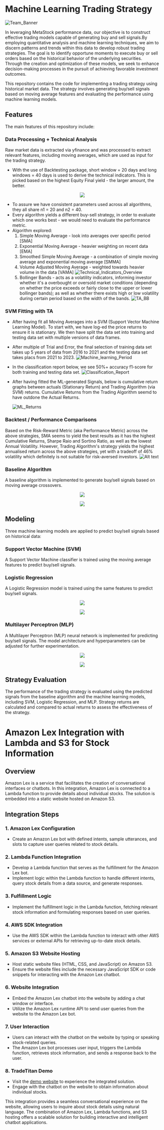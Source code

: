 
# Machine Learning Trading Strategy
![Team_Banner](Images/banner.png)

In leveraging MetaStock performance data, our objective is to construct effective trading models capable of generating buy and sell signals.By employing quantitative analysis and machine learning techniques, we aim to discern patterns and trends within this data to develop robust trading strategies. The goal is to identify opportune moments to execute buy or sell orders based on the historical behavior of the underlying securities. Through the creation and optimization of these models, we seek to enhance decision-making processes in the pursuit of achieving favorable investment outcomes. 

This repository contains the code for implementing a trading strategy using historical market data. The strategy involves generating buy/sell signals based on moving average features and evaluating the performance using machine learning models.

## Features

The main features of this repository include:

### Data Processing + Technical Analysis

Raw market data is extracted via yfinance and was processed to extract relevant features, including moving averages, which are used as input for the trading strategy.
* With the use of Backtesting package, short window = 20 days and long windows = 40 days is used to derive the technical indicators. This is picked based on the highest Equity Final yield - the larger amount, the better. 

<p align="center">
  <img src="./Images/backtesting_n1n2.png"/>
</p>

* To assure we have consistent parameters used across all algorithms, they all share n1 = 20 and n2 = 40. 
* Every algorithm yields a different buy-sell strategy, in order to evaluate which one works best - we would need to evaluate the performance metric. 
* Algorithm explored: 
    1. Simple Moving Average - look into averages over specific period [SMA]
    2. Exponential Moving Average - heavier weighting on recent data [EMA]
    3. Smoothed Simple Moving Average - a combination of simple moving average and exponential moving average [SMMA]
    4. Volume Adjusted Moving Average - weighted towards heavier volume in the data [VAMA]
    ![Technical_Indicators_Overview](Images/TA_Overview.png)
    5. Bollinger Bands - acts as a volatility indicators, informing investor whether it's a overbought or oversold market conditions (depending on whether the price exceeds or fairly close to the upper or lower bollinger bands); as well as whether there exists high or low volatility during certain period based on the width of the bands.
![TA_BB](Images/TA_BB.png)

### SVM Fitting with TA
* After having fit all Moving Averages into a SVM (Support Vector Machine Learning Model). To start with, we have log-ed the price returns to ensure it is stationary. We then have split the data set into training and testing data set with multiple versions of data frames.
* After multiple of Trial and Error, the final selection of training data set takes up 5 years of data from 2016 to 2021 and the testing data set takes placs from 2021 to 2023. 
![Machine_learning_Period](Images/ML_Period.png)
* In the classification report below, we see 50%+ accuracy f1-score for both training and testing data set.
![Classification_Report](Images/ML_Classification_Report_TA.png)
* After having fitted the ML-generated Signals, below is cumulative return graphs between actuals (Stationary Return) and Trading Algorithm (via SVM) returns. 
Cumulative Returns from the Trading Algorithm seemd to have outdone the Actual Returns.
  
  ![ML_Returns](Images/ML_TA_Returns.png)

### Backtest / Performance Comparisons
Based on the Risk-Reward Metric (aka Performance Metric) across the above strategies, SMA seems to yield the best results as it has the highest Cumulative Returns, Sharpe Raio and Sortino Ratio, as well as the lowest Annual Volatility.  However, Trading Algorithm's strategy yields the highest annualised return across the above strategies, yet with a tradeoff of 46% volatility which definitely is not suitable for risk-aversed investors. 
![Alt text](Images/TA_ML_Backtest.png)

### Baseline Algorithm

A baseline algorithm is implemented to generate buy/sell signals based on moving average crossovers.
<p align="center">
  <img src="./Images/Baseline_Alg.png"/>
</p>
<p align="center">
  <img src="./Images/Baseline_Alg_plot.png"/>
</p>

## Modeling

Three machine learning models are applied to predict buy/sell signals based on historical data:

### Support Vector Machine (SVM)

A Support Vector Machine classifier is trained using the moving average features to predict buy/sell signals.

### Logistic Regression

A Logistic Regression model is trained using the same features to predict buy/sell signals.
<p align="center">
  <img src="./Images/Logistic_Regression.png"/>
</p>
<p align="center">
  <img src="./Images/Logistic_Regression_plot.png"/>
</p>

### Multilayer Perceptron (MLP)

A Multilayer Perceptron (MLP) neural network is implemented for predicting buy/sell signals. The model architecture and hyperparameters can be adjusted for further experimentation.
<p align="center">
  <img src="./Images/MLP.png"/>
</p>
<p align="center">
  <img src="./Images/MLP_plot.png"/>
</p>

## Strategy Evaluation

The performance of the trading strategy is evaluated using the predicted signals from the baseline algorithm and the machine learning models, including SVM, Logistic Regression, and MLP. Strategy returns are calculated and compared to actual returns to assess the effectiveness of the strategy.

# Amazon Lex Integration with Lambda and S3 for Stock Information

## Overview

Amazon Lex is a service that facilitates the creation of conversational interfaces or chatbots. In this integration, Amazon Lex is connected to a Lambda function to provide details about individual stocks. The solution is embedded into a static website hosted on Amazon S3.

## Integration Steps

### 1. Amazon Lex Configuration

- Create an Amazon Lex bot with defined intents, sample utterances, and slots to capture user queries related to stock details.

### 2. Lambda Function Integration

- Develop a Lambda function that serves as the fulfillment for the Amazon Lex bot.
- Implement logic within the Lambda function to handle different intents, query stock details from a data source, and generate responses.

### 3. Fulfillment Logic

- Implement the fulfillment logic in the Lambda function, fetching relevant stock information and formulating responses based on user queries.

### 4. AWS SDK Integration

- Use the AWS SDK within the Lambda function to interact with other AWS services or external APIs for retrieving up-to-date stock details.

### 5. Amazon S3 Website Hosting

- Host static website files (HTML, CSS, and JavaScript) on Amazon S3.
- Ensure the website files include the necessary JavaScript SDK or code snippets for interacting with the Amazon Lex chatbot.

### 6. Website Integration

- Embed the Amazon Lex chatbot into the website by adding a chat window or interface.
- Utilize the Amazon Lex runtime API to send user queries from the website to the Amazon Lex bot.

### 7. User Interaction

- Users can interact with the chatbot on the website by typing or speaking stock-related queries.
- The Amazon Lex bot processes user input, triggers the Lambda function, retrieves stock information, and sends a response back to the user.

### 8. TradeTitan Demo

- Visit the [demo website](https://tradetitanweb.s3.us-west-2.amazonaws.com/index.html) to experience the integrated solution.
- Engage with the chatbot on the website to obtain information about individual stocks.

This integration provides a seamless conversational experience on the website, allowing users to inquire about stock details using natural language. The combination of Amazon Lex, Lambda functions, and S3 hosting offers a scalable solution for building interactive and intelligent chatbot applications.

